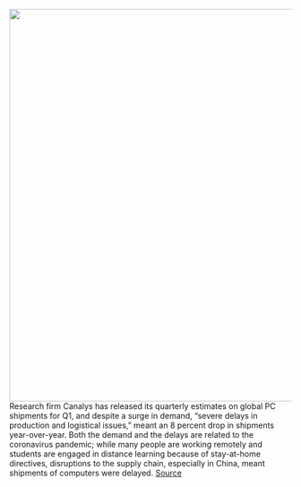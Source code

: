 <img src='https://cdn.vox-cdn.com/thumbor/zwBB4a0Xp5EXa4y1TakXlogwIWI=/0x0:2040x1360/1200x800/filters:focal(857x517:1183x843)/cdn.vox-cdn.com/uploads/chorus_image/image/66639639/_DSC4877_2.0.jpg' width='700px' /><br/>
Research firm Canalys has released its quarterly estimates on global PC shipments for Q1, and despite a surge in demand, “severe delays in production and logistical issues,” meant an 8 percent drop in shipments year-over-year. Both the demand and the delays are related to the coronavirus pandemic; while many people are working remotely and students are engaged in distance learning because of stay-at-home directives, disruptions to the supply chain, especially in China, meant shipments of computers were delayed.
<a href='https://www.theverge.com/2020/4/11/21217507/canalys-supply-chain-pcs-lenovo-dell-hp-apple-coronavirus'> Source <a/>